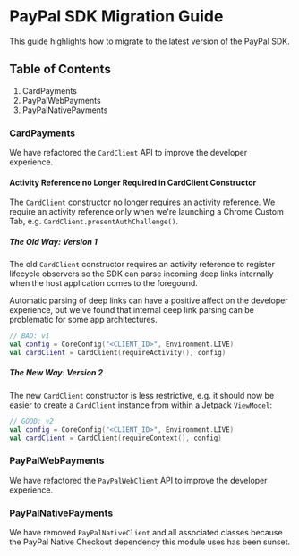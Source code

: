 # PayPal SDK Migration Guide

This guide highlights how to migrate to the latest version of the PayPal SDK.

## Table of Contents

1. CardPayments
1. PayPalWebPayments
1. PayPalNativePayments

### CardPayments

We have refactored the `CardClient` API to improve the developer experience.

#### Activity Reference no Longer Required in CardClient Constructor

The `CardClient` constructor no longer requires an activity reference. We require an activity reference only when we're launching a Chrome Custom Tab, e.g. `CardClient.presentAuthChallenge()`.

##### The Old Way: Version 1

The old `CardClient` constructor requires an activity reference to register lifecycle observers so the SDK can parse incoming deep links internally when the host application comes to the foregound.

Automatic parsing of deep links can have a positive affect on the developer experience, but we've found that internal deep link parsing can be problematic for some app architectures.

```kotlin
// BAD: v1
val config = CoreConfig("<CLIENT_ID>", Environment.LIVE)
val cardClient = CardClient(requireActivity(), config)
```

##### The New Way: Version 2

The new `CardClient` constructor is less restrictive, e.g. it should now be easier to create a `CardClient` instance from within a Jetpack `ViewModel`:

```kotlin
// GOOD: v2
val config = CoreConfig("<CLIENT_ID>", Environment.LIVE)
val cardClient = CardClient(requireContext(), config)
```

### PayPalWebPayments

We have refactored the `PayPalWebClient` API to improve the developer experience.

### PayPalNativePayments

We have removed `PayPalNativeClient` and all associated classes because the PayPal Native Checkout dependency this module uses has been sunset.
